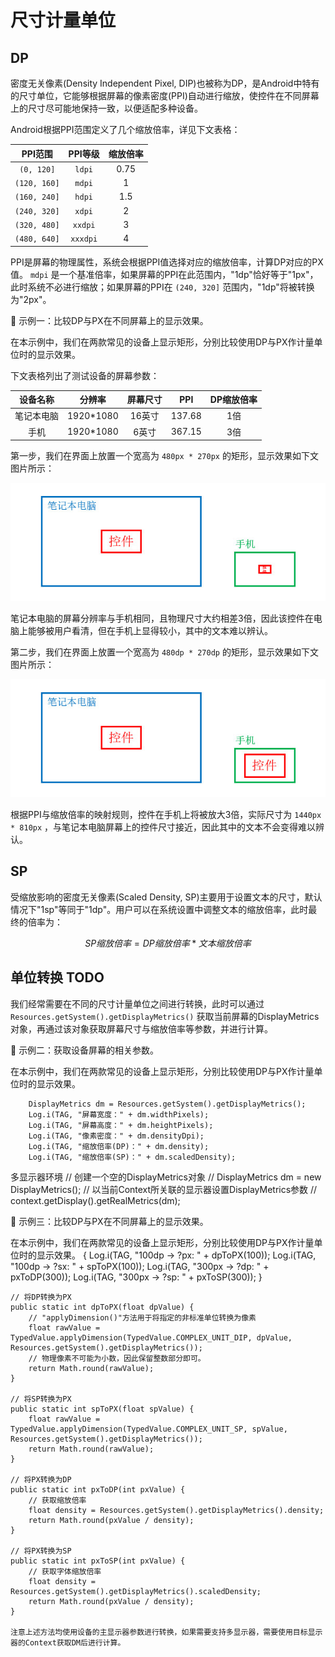 <!-- TODO
# 简介

















资源类型：






```text
res
├── anim
├── layout
├── drawable
├── drawable-hdpi
├── drawable-xdpi
├── drawable-xxdpi
└── values
    ├── colors.xml
    ├── strings.xml
    └── styles.xml
```



anim
- `layout` : 存放布局文件。
- `mipmap` : 存放矢量图片文件。
- `drawable` : 存放矢量图片文件。
- `drawable-hdpi` : 存放图片文件。
- `values` : 字符串、颜色、样式等。该目录中的文件最终都会整合为一个XML，其中的资源

mipmap


- [🔗 Android官方文档 - 应用程序资源](https://developer.android.com/guide/topics/resources/providing-resources)
- [🔗 Android官方文档 - 资源类型概览](https://developer.android.com/guide/topics/resources/available-resources)






本章示例代码详见以下链接：

- [🔗 示例工程：概述](https://github.com/BI4VMR/Study-Android/tree/master/M03_UI/C02_Resource/S01_Base)

-->

# 尺寸计量单位
## DP
密度无关像素(Density Independent Pixel, DIP)也被称为DP，是Android中特有的尺寸单位，它能够根据屏幕的像素密度(PPI)自动进行缩放，使控件在不同屏幕上的尺寸尽可能地保持一致，以便适配多种设备。

Android根据PPI范围定义了几个缩放倍率，详见下文表格：

<div align="center">

|   PPI范围    | PPI等级  | 缩放倍率 |
| :----------: | :------: | :------: |
|  `(0, 120]`  |  `ldpi`  |   0.75   |
| `(120, 160]` |  `mdpi`  |    1     |
| `(160, 240]` |  `hdpi`  |   1.5    |
| `(240, 320]` |  `xdpi`  |    2     |
| `(320, 480]` | `xxdpi`  |    3     |
| `(480, 640]` | `xxxdpi` |    4     |

</div>

PPI是屏幕的物理属性，系统会根据PPI值选择对应的缩放倍率，计算DP对应的PX值。 `mdpi` 是一个基准倍率，如果屏幕的PPI在此范围内，"1dp"恰好等于"1px"，此时系统不必进行缩放；如果屏幕的PPI在 `(240, 320]` 范围内，"1dp"将被转换为"2px"。

🔴 示例一：比较DP与PX在不同屏幕上的显示效果。

在本示例中，我们在两款常见的设备上显示矩形，分别比较使用DP与PX作计量单位时的显示效果。

下文表格列出了测试设备的屏幕参数：

<div align="center">

|  设备名称  |  分辨率   | 屏幕尺寸 |  PPI   | DP缩放倍率 |
| :--------: | :-------: | :------: | :----: | :--------: |
| 笔记本电脑 | 1920*1080 |  16英寸  | 137.68 |    1倍     |
|    手机    | 1920*1080 |  6英寸   | 367.15 |    3倍     |

</div>

第一步，我们在界面上放置一个宽高为 `480px * 270px` 的矩形，显示效果如下文图片所示：

<div align="center">

![使用PX的情况](./Assets_概述/尺寸计量单位_使用PX的情况.jpg)

</div>

笔记本电脑的屏幕分辨率与手机相同，且物理尺寸大约相差3倍，因此该控件在电脑上能够被用户看清，但在手机上显得较小，其中的文本难以辨认。

第二步，我们在界面上放置一个宽高为 `480dp * 270dp` 的矩形，显示效果如下文图片所示：

<div align="center">

![使用DP的情况](./Assets_概述/尺寸计量单位_使用DP的情况.jpg)

</div>

根据PPI与缩放倍率的映射规则，控件在手机上将被放大3倍，实际尺寸为 `1440px * 810px` ，与笔记本电脑屏幕上的控件尺寸接近，因此其中的文本不会变得难以辨认。

## SP
受缩放影响的密度无关像素(Scaled Density, SP)主要用于设置文本的尺寸，默认情况下"1sp"等同于"1dp"。用户可以在系统设置中调整文本的缩放倍率，此时最终的倍率为：

$$
SP缩放倍率 = DP缩放倍率 * 文本缩放倍率
$$

## 单位转换 TODO
我们经常需要在不同的尺寸计量单位之间进行转换，此时可以通过 `Resources.getSystem().getDisplayMetrics()` 获取当前屏幕的DisplayMetrics对象，再通过该对象获取屏幕尺寸与缩放倍率等参数，并进行计算。




🔴 示例二：获取设备屏幕的相关参数。

在本示例中，我们在两款常见的设备上显示矩形，分别比较使用DP与PX作计量单位时的显示效果。



        DisplayMetrics dm = Resources.getSystem().getDisplayMetrics();
        Log.i(TAG, "屏幕宽度：" + dm.widthPixels);
        Log.i(TAG, "屏幕高度：" + dm.heightPixels);
        Log.i(TAG, "像素密度：" + dm.densityDpi);
        Log.i(TAG, "缩放倍率(DP)：" + dm.density);
        Log.i(TAG, "缩放倍率(SP)：" + dm.scaledDensity);


多显示器环境
        // 创建一个空的DisplayMetrics对象
        // DisplayMetrics dm = new DisplayMetrics();
        // 以当前Context所关联的显示器设置DisplayMetrics参数
        // context.getDisplay().getRealMetrics(dm);





🔴 示例三：比较DP与PX在不同屏幕上的显示效果。

在本示例中，我们在两款常见的设备上显示矩形，分别比较使用DP与PX作计量单位时的显示效果。
    {
        Log.i(TAG, "100dp -> ?px: " + dpToPX(100));
        Log.i(TAG, "100dp -> ?sx: " + spToPX(100));
        Log.i(TAG, "300px -> ?dp: " + pxToDP(300));
        Log.i(TAG, "300px -> ?sp: " + pxToSP(300));
    }

    // 将DP转换为PX
    public static int dpToPX(float dpValue) {
        // "applyDimension()"方法用于将指定的非标准单位转换为像素
        float rawValue = TypedValue.applyDimension(TypedValue.COMPLEX_UNIT_DIP, dpValue, Resources.getSystem().getDisplayMetrics());
        // 物理像素不可能为小数，因此保留整数部分即可。
        return Math.round(rawValue);
    }

    // 将SP转换为PX
    public static int spToPX(float spValue) {
        float rawValue = TypedValue.applyDimension(TypedValue.COMPLEX_UNIT_SP, spValue, Resources.getSystem().getDisplayMetrics());
        return Math.round(rawValue);
    }

    // 将PX转换为DP
    public static int pxToDP(int pxValue) {
        // 获取缩放倍率
        float density = Resources.getSystem().getDisplayMetrics().density;
        return Math.round(pxValue / density);
    }

    // 将PX转换为SP
    public static int pxToSP(int pxValue) {
        // 获取字体缩放倍率
        float density = Resources.getSystem().getDisplayMetrics().scaledDensity;
        return Math.round(pxValue / density);
    }

    注意上述方法均使用设备的主显示器参数进行转换，如果需要支持多显示器，需要使用目标显示器的Context获取DM后进行计算。
    